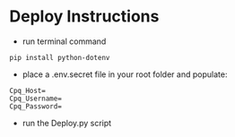 # Deploy Instructions

- run terminal command
 ```
 pip install python-dotenv
 ```  

- place a .env.secret file in your root folder and populate:
 ```
Cpq_Host=
Cpq_Username=
Cpq_Password=
 ```

- run the Deploy.py script